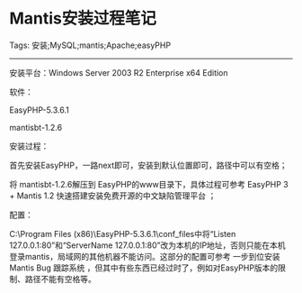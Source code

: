 # Mantis安装过程笔记
Tags: 安装;MySQL;mantis;Apache;easyPHP

------

安装平台：Windows Server 2003 R2 Enterprise x64 Edition

 

软件：

EasyPHP-5.3.6.1

 mantisbt-1.2.6 

 

安装过程：

首先安装EasyPHP，一路next即可，安装到默认位置即可，路径中可以有空格；

将 mantisbt-1.2.6解压到 EasyPHP的www目录下，具体过程可参考 EasyPHP 3 + Mantis 1.2 快速搭建安装免费开源的中文缺陷管理平台 ；

配置：

C:\Program Files (x86)\EasyPHP-5.3.6.1\conf_files中将“Listen 127.0.0.1:80”和“ServerName 127.0.0.1:80”改为本机的IP地址，否则只能在本机登录mantis，局域网的其他机器不能访问。这部分的配置可参考 一步到位安装 Mantis Bug 跟踪系统 ，但其中有些东西已经过时了，例如对EasyPHP版本的限制、路径不能有空格等。